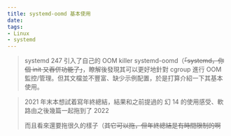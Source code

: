 ```yaml
---
title: systemd-oomd 基本使用
date:
tags: 
- Linux
- systemd
---
```


> systemd 247 引入了自己的 OOM killer systemd-oomd（~~「systemd，你個 init 又吞併功能了」~~，瞭解後發現其可以更好地針對 cgroup 進行 OOM 監控/管理。但其文檔並不豐富、缺少示例配置，於是打算介紹一下其基本使用。
>
> <!-- more -->

> 2021 年末本想試着寫年終總結，結果和之前提過的 幻 14 的使用感受、軟路由之後幾篇一起拖到了 2022
>
> 而且看來還要拖很久的樣子（~~其它可以拖，但年終總結是有時間限制的啊~~
